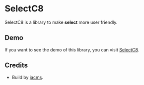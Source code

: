   
# SelectC8
SelectC8 is a library to make **select** more user friendly.

## Demo
If you want to see the demo of this library, you can visit [SelectC8](https://github.com/jacms/Select-C8).
 
 
## Credits
* Build by [jacms](https://github.com/jacms).
